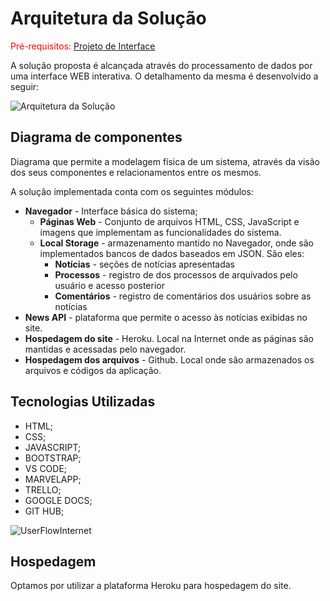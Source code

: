# Arquitetura da Solução

<span style="color:red">Pré-requisitos: <a href="3-Projeto de Interface.md"> Projeto de Interface</a></span>

A solução proposta é alcançada através do processamento de dados por uma interface WEB interativa. O detalhamento da mesma é desenvolvido a seguir:

![Arquitetura da Solução](https://user-images.githubusercontent.com/114961595/196012704-ac8ea017-4d55-483a-81bd-2c5a71580643.jpg)


## Diagrama de componentes

Diagrama que permite a modelagem física de um sistema, através da visão dos seus componentes e relacionamentos entre os mesmos.


A solução implementada conta com os seguintes módulos:
- **Navegador** - Interface básica do sistema;  
  - **Páginas Web** - Conjunto de arquivos HTML, CSS, JavaScript e imagens que implementam as funcionalidades do sistema.
   - **Local Storage** - armazenamento mantido no Navegador, onde são implementados bancos de dados baseados em JSON. São eles: 
     - **Notícias** - seções de notícias apresentadas 
     - **Processos** - registro de dos processos de arquivados pelo usuário e acesso posterior
     - **Comentários** - registro de comentários dos usuários sobre as notícias
 - **News API** - plataforma que permite o acesso às notícias exibidas no site.
 - **Hospedagem do site** - Heroku. Local na Internet onde as páginas são mantidas e acessadas pelo navegador. 
 - **Hospedagem dos arquivos** - Github. Local onde são armazenados os arquivos e códigos da aplicação.


## Tecnologias Utilizadas

- HTML;
- CSS;
- JAVASCRIPT;
- BOOTSTRAP;
- VS CODE;
- MARVELAPP;
- TRELLO;
- GOOGLE DOCS;
- GIT HUB;

![UserFlowInternet](https://user-images.githubusercontent.com/114961595/196013058-d963a4c8-275e-46d0-a9ac-59a6d3501338.jpg)


## Hospedagem

Optamos por utilizar a plataforma Heroku para hospedagem do site. 



